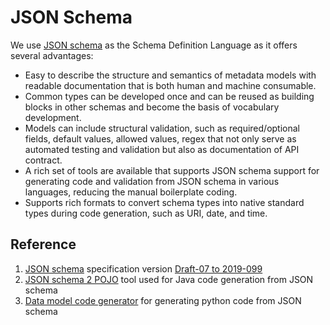 # JSON Schema

We use [JSON schema](https://json-schema.org/) as the Schema Definition Language as it offers several advantages:

* Easy to describe the structure and semantics of metadata models with readable documentation that is both human and machine consumable.
* Common types can be developed once and can be reused as building blocks in other schemas and become the basis of vocabulary development.
* Models can include structural validation, such as required/optional fields, default values, allowed values, regex that not only serve as automated testing and validation but also as documentation of API contract.
* A rich set of tools are available that supports JSON schema support for generating code and validation from JSON schema in various languages, reducing the manual boilerplate coding.
* Supports rich formats to convert schema types into native standard types during code generation, such as URI, date, and time.

## Reference

1. [JSON schema](https://json-schema.org/) specification version [Draft-07 to 2019-099](https://json-schema.org/draft/2019-09/release-notes.html)
2. [JSON schema 2 POJO](https://www.jsonschema2pojo.org/) tool used for Java code generation from JSON schema
3. [Data model code generator](https://github.com/koxudaxi/datamodel-code-generator) for generating python code from JSON schema

## 

